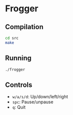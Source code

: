 # Frogger

## Compilation

```sh
cd src
make
```

## Running

```sh
./frogger
```

## Controls

* `w/a/s/d`: Up/down/left/right
* `spc`: Pause/unpause
* `q`: Quit
